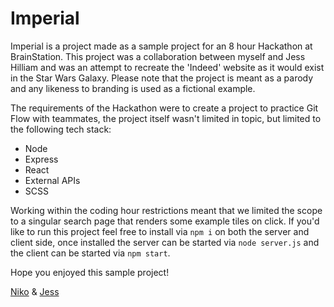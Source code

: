 # Imperial #

Imperial is a project made as a sample project for an 8 hour Hackathon at BrainStation. This project was a collaboration between myself and Jess Hilliam and was an attempt to recreate the 'Indeed' website as it would exist in the Star Wars Galaxy. Please note that the project is meant as a parody and any likeness to branding is used as a fictional example.

The requirements of the Hackathon were to create a project to practice Git Flow with teammates, the project itself wasn't limited in topic, but limited to the following tech stack:

- Node
- Express
- React
- External APIs
- SCSS

Working within the coding hour restrictions meant that we limited the scope to a singular search page that renders some example tiles on click. If you'd like to run this project feel free to install via `npm i` on both the server and client side, once installed the server can be started via `node server.js` and the client can be started via `npm start`.

Hope you enjoyed this sample project!

[Niko](https://github.com/PatricioNG) & [Jess](https://github.com/pupocalypse)

